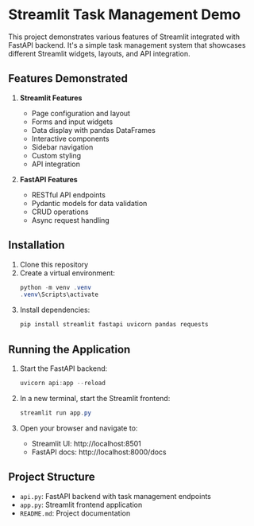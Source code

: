 # Streamlit Task Management Demo

This project demonstrates various features of Streamlit integrated with FastAPI backend. It's a simple task management system that showcases different Streamlit widgets, layouts, and API integration.

## Features Demonstrated

1. **Streamlit Features**
   - Page configuration and layout
   - Forms and input widgets
   - Data display with pandas DataFrames
   - Interactive components
   - Sidebar navigation
   - Custom styling
   - API integration

2. **FastAPI Features**
   - RESTful API endpoints
   - Pydantic models for data validation
   - CRUD operations
   - Async request handling

## Installation

1. Clone this repository
2. Create a virtual environment:
   ```powershell
   python -m venv .venv
   .venv\Scripts\activate
   ```
3. Install dependencies:
   ```powershell
   pip install streamlit fastapi uvicorn pandas requests
   ```

## Running the Application

1. Start the FastAPI backend:
   ```powershell
   uvicorn api:app --reload
   ```

2. In a new terminal, start the Streamlit frontend:
   ```powershell
   streamlit run app.py
   ```

3. Open your browser and navigate to:
   - Streamlit UI: http://localhost:8501
   - FastAPI docs: http://localhost:8000/docs

## Project Structure

- `api.py`: FastAPI backend with task management endpoints
- `app.py`: Streamlit frontend application
- `README.md`: Project documentation
